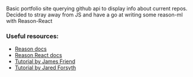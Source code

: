 Basic portfolio site querying github api to display info about current repos. Decided to stray away from JS and have a go at writing some reason-ml with Reason-React

### Useful resources:

- [Reason docs](https://reasonml.github.io/docs/en/quickstart-javascript.html)
- [Reason React docs](https://reasonml.github.io/reason-react/docs/en/installation.html)
- [Tutorial by James Friend](https://jamesfriend.com.au/a-first-reason-react-app-for-js-developers)
- [Tutorial by Jared Forsyth](https://jaredforsyth.com/2017/07/05/a-reason-react-tutorial/)
